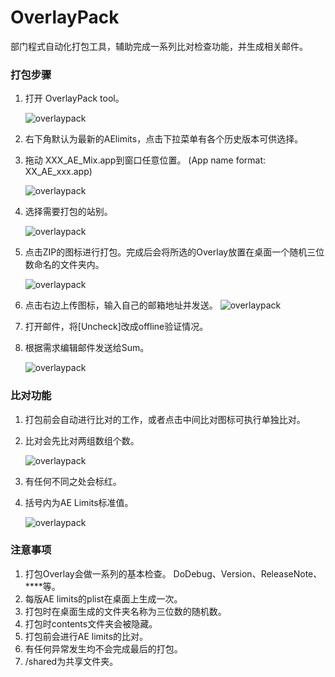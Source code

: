 # OverlayPack

部门程式自动化打包工具，辅助完成一系列比对检查功能，并生成相关邮件。

### 打包步骤
1. 打开 OverlayPack tool。

	![overlaypack](http://www.zhangwu.tech/20180508081738_9KAZK0_overlaypack-1.jpeg)

2. 右下角默认为最新的AElimits，点击下拉菜单有各个历史版本可供选择。
3. 拖动 XXX_AE_Mix.app到窗口任意位置。
(App name format: XX_AE_xxx.app)

	![overlaypack](http://www.zhangwu.tech/20180508081738_qx4bHD_overlaypack-2.jpeg)
	
4. 选择需要打包的站别。

	![overlaypack](http://www.zhangwu.tech/20180508081738_npYv5B_overlaypack-3.jpeg)
	
5. 点击ZIP的图标进行打包。完成后会将所选的Overlay放置在桌面一个随机三位数命名的文件夹内。

	![overlaypack](http://www.zhangwu.tech/20180508081738_ZF0s1t_overlaypack-4.jpeg)
	
6. 点击右边上传图标，输入自己的邮箱地址并发送。
	![overlaypack](http://www.zhangwu.tech/20180508081738_pr1Qj3_overlaypack-5.jpeg)
	
7. 打开邮件，将[Uncheck]改成offline验证情况。

8. 根据需求编辑邮件发送给Sum。

	![overlaypack](http://www.zhangwu.tech/20180508081738_8vpN0g_overlaypack-6.jpeg)

### 比对功能

1. 打包前会自动进行比对的工作，或者点击中间比对图标可执行单独比对。

2. 比对会先比对两组数组个数。

	![overlaypack](http://www.zhangwu.tech/20180508081738_hTSurW_overlaypack-7.jpeg)

3. 有任何不同之处会标红。

4. 括号内为AE Limits标准值。

	![overlaypack](http://www.zhangwu.tech/20180508081738_Fw5Nvm_overlaypack-8.jpeg)

### 注意事项

1. 打包Overlay会做一系列的基本检查。
DoDebug、Version、ReleaseNote、****等。
2. 每版AE limits的plist在桌面上生成一次。
3. 打包时在桌面生成的文件夹名称为三位数的随机数。
4. 打包时contents文件夹会被隐藏。
5. 打包前会进行AE limits的比对。
6. 有任何异常发生均不会完成最后的打包。
7. /shared为共享文件夹。